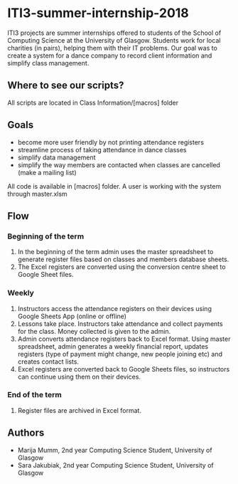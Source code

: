 # ITI3-summer-internship-2018
ITI3 projects are summer internships offered to students of the School of Computing Science at the University of Glasgow. Students work for local charities (in pairs), helping them with their IT problems. Our goal was to create a system for a dance company to record client information and simplify class management. 

## Where to see our scripts?
All scripts are located in Class Information/[macros] folder
 
## Goals
* become more user friendly by not printing attendance registers
* streamline process of taking attendance in dance classes
* simplify data management
* simplify the way members are contacted when classes are cancelled (make a mailing list)

All code is available in [macros] folder.
A user is working with the system through master.xlsm 

## Flow

### Beginning of the term
1. In the beginning of the term admin uses the master spreadsheet to generate register files based on classes and members database sheets.
2. The Excel registers are converted using the conversion centre sheet to Google Sheet files.

### Weekly
1. Instructors access the attendance registers on their devices using Google Sheets App (online or offline)
2. Lessons take place. Instructors take attendance and collect payments for the class. Money collected is given to the admin.
3. Admin converts attendance registers back to Excel format. Using master spreadsheet, admin generates a weekly financial report, updates registers (type of payment might change, new people joining etc) and creates contact lists.
4. Excel registers are converted back to Google Sheets files, so instructors can continue using them on their devices.

### End of the term
1. Register files are archived in Excel format.

## Authors
* Marija Mumm, 2nd year Computing Science Student, University of Glasgow
* Sara Jakubiak, 2nd year Computing Science Student, University of Glasgow
